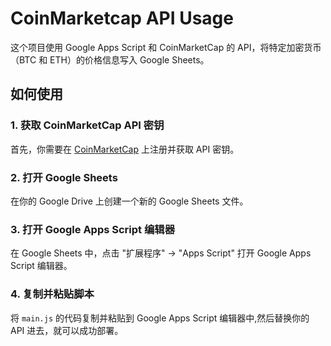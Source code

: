 # CoinMarketcap API Usage

这个项目使用 Google Apps Script 和 CoinMarketCap 的 API，将特定加密货币（BTC 和 ETH）的价格信息写入 Google Sheets。

## 如何使用

### 1. 获取 CoinMarketCap API 密钥

首先，你需要在 [CoinMarketCap](https://pro.coinmarketcap.com/) 上注册并获取 API 密钥。

### 2. 打开 Google Sheets

在你的 Google Drive 上创建一个新的 Google Sheets 文件。

### 3. 打开 Google Apps Script 编辑器

在 Google Sheets 中，点击 "扩展程序" -> "Apps Script" 打开 Google Apps Script 编辑器。

### 4. 复制并粘贴脚本

将 ``main.js`` 的代码复制并粘贴到 Google Apps Script 编辑器中,然后替换你的 API 进去，就可以成功部署。
